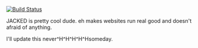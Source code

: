[![Build Status](https://secure.travis-ci.org/pettazz/JACKED.png)](https://secure.travis-ci.org/pettazz/JACKED.png)

JACKED is pretty cool dude. eh makes websites run real good and doesn't afraid of anything.

I'll update this never^H^H^H^H^Hsomeday.